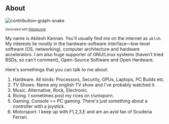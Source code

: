 About
-----

<picture>
  <source media="(prefers-color-scheme: dark)" srcset="https://raw.githubusercontent.com/aklsh/aklsh/output/github-contribution-snake-grid-dark.svg" />
  <source media="(prefers-color-scheme: light)" srcset="https://raw.githubusercontent.com/aklsh/aklsh/output/github-contribution-snake-grid.svg" />
  <img alt="contribution-graph-snake" src="https://raw.githubusercontent.com/aklsh/aklsh/output/github-snake.svg" />
</picture>

_<sub><sup>Generated with [Platane/snk](https://github.com/Platane/snk)</sup></sub>_

My name is Akilesh Kannan. You'll usually find me on the internet as `aklsh`. My interests lie mostly in the hardware-software interface—low-level software (OS, networking), computer architecture and hardware accelerators. I am also huge supporter of GNU/Linux systems (haven't tried BSDs, so can't comment), Open-Source Software and Open Hardware.

Here's somethings that you can talk to me about:

1. Hardware. All kinds: Processors, Security, GPUs, Laptops, PC Builds etc.
2. TV Shows. Name any english TV show and I've probably watched it.
3. Music. Alternative, Rock, Electronic.
4. Ricing. I sometimes post my rices on r/unixporn.
5. Gaming. Console >> PC gaming. There's just something about a controller with a joystick.
6. Motorsport. I keep up with F1,2,3,E and am an avid fan of Scuderia Ferrari.
